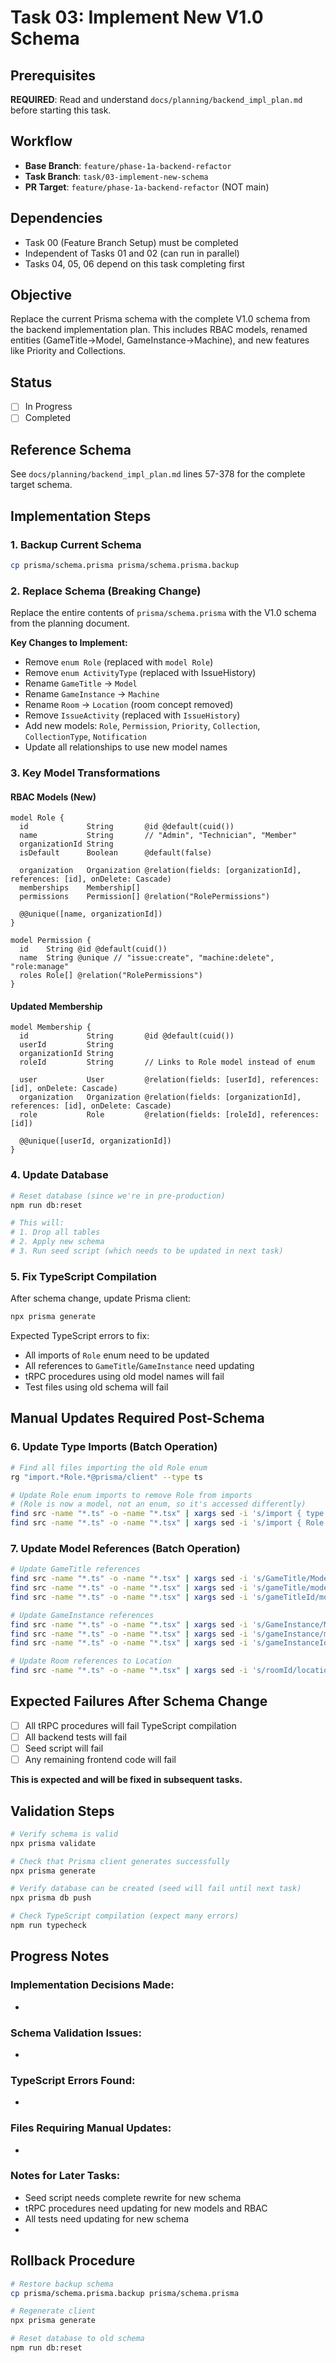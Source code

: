 # Task 03: Implement New V1.0 Schema

## Prerequisites

**REQUIRED**: Read and understand `docs/planning/backend_impl_plan.md` before starting this task.

## Workflow

- **Base Branch**: `feature/phase-1a-backend-refactor`
- **Task Branch**: `task/03-implement-new-schema`
- **PR Target**: `feature/phase-1a-backend-refactor` (NOT main)

## Dependencies

- Task 00 (Feature Branch Setup) must be completed
- Independent of Tasks 01 and 02 (can run in parallel)
- Tasks 04, 05, 06 depend on this task completing first

## Objective

Replace the current Prisma schema with the complete V1.0 schema from the backend implementation plan. This includes RBAC models, renamed entities (GameTitle→Model, GameInstance→Machine), and new features like Priority and Collections.

## Status

- [ ] In Progress
- [ ] Completed

## Reference Schema

See `docs/planning/backend_impl_plan.md` lines 57-378 for the complete target schema.

## Implementation Steps

### 1. Backup Current Schema

```bash
cp prisma/schema.prisma prisma/schema.prisma.backup
```

### 2. Replace Schema (Breaking Change)

Replace the entire contents of `prisma/schema.prisma` with the V1.0 schema from the planning document.

**Key Changes to Implement:**

- Remove `enum Role` (replaced with `model Role`)
- Remove `enum ActivityType` (replaced with IssueHistory)
- Rename `GameTitle` → `Model`
- Rename `GameInstance` → `Machine`
- Rename `Room` → `Location` (room concept removed)
- Remove `IssueActivity` (replaced with `IssueHistory`)
- Add new models: `Role`, `Permission`, `Priority`, `Collection`, `CollectionType`, `Notification`
- Update all relationships to use new model names

### 3. Key Model Transformations

#### RBAC Models (New)

```prisma
model Role {
  id             String       @id @default(cuid())
  name           String       // "Admin", "Technician", "Member"
  organizationId String
  isDefault      Boolean      @default(false)

  organization   Organization @relation(fields: [organizationId], references: [id], onDelete: Cascade)
  memberships    Membership[]
  permissions    Permission[] @relation("RolePermissions")

  @@unique([name, organizationId])
}

model Permission {
  id    String @id @default(cuid())
  name  String @unique // "issue:create", "machine:delete", "role:manage"
  roles Role[] @relation("RolePermissions")
}
```

#### Updated Membership

```prisma
model Membership {
  id             String       @id @default(cuid())
  userId         String
  organizationId String
  roleId         String       // Links to Role model instead of enum

  user           User         @relation(fields: [userId], references: [id], onDelete: Cascade)
  organization   Organization @relation(fields: [organizationId], references: [id], onDelete: Cascade)
  role           Role         @relation(fields: [roleId], references: [id])

  @@unique([userId, organizationId])
}
```

### 4. Update Database

```bash
# Reset database (since we're in pre-production)
npm run db:reset

# This will:
# 1. Drop all tables
# 2. Apply new schema
# 3. Run seed script (which needs to be updated in next task)
```

### 5. Fix TypeScript Compilation

After schema change, update Prisma client:

```bash
npx prisma generate
```

Expected TypeScript errors to fix:

- All imports of `Role` enum need to be updated
- All references to `GameTitle`/`GameInstance` need updating
- tRPC procedures using old model names will fail
- Test files using old schema will fail

## Manual Updates Required Post-Schema

### 6. Update Type Imports (Batch Operation)

```bash
# Find all files importing the old Role enum
rg "import.*Role.*@prisma/client" --type ts

# Update Role enum imports to remove Role from imports
# (Role is now a model, not an enum, so it's accessed differently)
find src -name "*.ts" -o -name "*.tsx" | xargs sed -i 's/import { type Role }/import { type }/g'
find src -name "*.ts" -o -name "*.tsx" | xargs sed -i 's/import { Role }/import {  }/g'
```

### 7. Update Model References (Batch Operation)

```bash
# Update GameTitle references
find src -name "*.ts" -o -name "*.tsx" | xargs sed -i 's/GameTitle/Model/g'
find src -name "*.ts" -o -name "*.tsx" | xargs sed -i 's/gameTitle/model/g'
find src -name "*.ts" -o -name "*.tsx" | xargs sed -i 's/gameTitleId/modelId/g'

# Update GameInstance references
find src -name "*.ts" -o -name "*.tsx" | xargs sed -i 's/GameInstance/Machine/g'
find src -name "*.ts" -o -name "*.tsx" | xargs sed -i 's/gameInstance/machine/g'
find src -name "*.ts" -o -name "*.tsx" | xargs sed -i 's/gameInstanceId/machineId/g'

# Update Room references to Location
find src -name "*.ts" -o -name "*.tsx" | xargs sed -i 's/roomId/locationId/g'
```

## Expected Failures After Schema Change

- [ ] All tRPC procedures will fail TypeScript compilation
- [ ] All backend tests will fail
- [ ] Seed script will fail
- [ ] Any remaining frontend code will fail

**This is expected and will be fixed in subsequent tasks.**

## Validation Steps

```bash
# Verify schema is valid
npx prisma validate

# Check that Prisma client generates successfully
npx prisma generate

# Verify database can be created (seed will fail until next task)
npx prisma db push

# Check TypeScript compilation (expect many errors)
npm run typecheck
```

## Progress Notes

<!-- Agent: Update this section with implementation decisions and complexity encountered -->

### Implementation Decisions Made:

-

### Schema Validation Issues:

-

### TypeScript Errors Found:

-

### Files Requiring Manual Updates:

-

### Notes for Later Tasks:

- Seed script needs complete rewrite for new schema
- tRPC procedures need updating for new models and RBAC
- All tests need updating for new schema
-

## Rollback Procedure

```bash
# Restore backup schema
cp prisma/schema.prisma.backup prisma/schema.prisma

# Regenerate client
npx prisma generate

# Reset database to old schema
npm run db:reset
```
